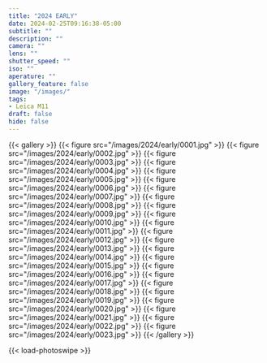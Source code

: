 ```yaml
---
title: "2024 EARLY"
date: 2024-02-25T09:16:38-05:00
subtitle: ""
description: ""
camera: ""
lens: ""
shutter_speed: ""
iso: ""
aperature: ""
gallery_feature: false
image: "/images/"
tags:
- Leica M11
draft: false
hide: false
---
```


{{< gallery >}}
    {{< figure src="/images/2024/early/0001.jpg" >}}
    {{< figure src="/images/2024/early/0002.jpg" >}}
    {{< figure src="/images/2024/early/0003.jpg" >}}
    {{< figure src="/images/2024/early/0004.jpg" >}}
    {{< figure src="/images/2024/early/0005.jpg" >}}
    {{< figure src="/images/2024/early/0006.jpg" >}}
    {{< figure src="/images/2024/early/0007.jpg" >}}
    {{< figure src="/images/2024/early/0008.jpg" >}}
    {{< figure src="/images/2024/early/0009.jpg" >}}
    {{< figure src="/images/2024/early/0010.jpg" >}}
    {{< figure src="/images/2024/early/0011.jpg" >}}
    {{< figure src="/images/2024/early/0012.jpg" >}}
    {{< figure src="/images/2024/early/0013.jpg" >}}
    {{< figure src="/images/2024/early/0014.jpg" >}}
    {{< figure src="/images/2024/early/0015.jpg" >}}
    {{< figure src="/images/2024/early/0016.jpg" >}}
    {{< figure src="/images/2024/early/0017.jpg" >}}
    {{< figure src="/images/2024/early/0018.jpg" >}}
    {{< figure src="/images/2024/early/0019.jpg" >}}
    {{< figure src="/images/2024/early/0020.jpg" >}}
    {{< figure src="/images/2024/early/0021.jpg" >}}
    {{< figure src="/images/2024/early/0022.jpg" >}}
    {{< figure src="/images/2024/early/0023.jpg" >}}
{{< /gallery >}}

{{< load-photoswipe >}}
